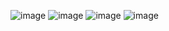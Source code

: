 ![image](https://github.com/Hengkakasi/Children-Education/assets/131976272/48fde9f4-5038-42e7-9783-c4364d889d81)
![image](https://github.com/Hengkakasi/Children-Education/assets/131976272/6e403b35-401a-4dcb-b8d9-89ab1b4b4627)
![image](https://github.com/Hengkakasi/Children-Education/assets/131976272/fa991d97-4a0b-46f3-bb9d-67da23529ec2)
![image](https://github.com/Hengkakasi/Children-Education/assets/131976272/b9c3394f-e3e0-43f0-b8b8-aaaf9be7f718)

